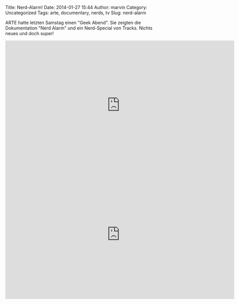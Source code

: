 Title: Nerd-Alarm!
Date: 2014-01-27 15:44
Author: marvin
Category: Uncategorized
Tags: arte, documentary, nerds, tv
Slug: nerd-alarm

ARTE hatte letzten Samstag einen "Geek Abend". Sie zeigten die
Dokumentation "Nerd Alarm" und ein Nerd-Special von Tracks. Nichts neues
und doch super!

<iframe width="720" scrolling="no" height="406" frameborder="0" src="http://www.arte.tv/arte_vp/index.php?json_url=http%3A%2F%2Farte.tv%2Fpapi%2Ftvguide%2Fvideos%2Fstream%2Fplayer%2FD%2F044590-000_PLUS7-D%2FALL%2FALL.json&amp;lang=de_DE&amp;config=arte_tvguide&amp;embed=1&amp;rendering_place=" style="transition-duration:0;transition-property:no;margin:0 auto;position:relative;display:block;background-color:#000000;"></iframe>

<iframe width="720" scrolling="no" height="406" frameborder="0" src="http://www.arte.tv/arte_vp/index.php?json_url=http%3A%2F%2Farte.tv%2Fpapi%2Ftvguide%2Fvideos%2Fstream%2Fplayer%2FD%2F051395-001_PLUS7-D%2FALL%2FALL.json&amp;lang=de_DE&amp;config=arte_tvguide&amp;embed=1&amp;rendering_place=" style="transition-duration:0;transition-property:no;margin:0 auto;position:relative;display:block;background-color:#000000;"></iframe>

